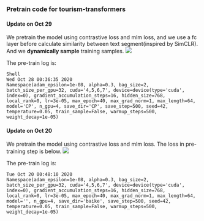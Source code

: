 ### Pretrain code for tourism-transformers


#### Update on Oct 29
We pretrain the model using contrastive loss and mlm loss, and we use a fc layer before calculate similarity between text segment(inspired by SimCLR). And we **dynamically sample** training samples.
<img src="img/CP-loss_curve.png">

The pre-train log is:
```
Shell
Wed Oct 28 00:36:35 2020
Namespace(adam_epsilon=1e-08, alpha=0.3, bag_size=2, batch_size_per_gpu=32, cuda='4,5,6,7', device=device(type='cuda', index=0), gradient_accumulation_steps=16, hidden_size=768, local_rank=0, lr=3e-05, max_epoch=40, max_grad_norm=1, max_length=64, model='CP', n_gpu=4, save_dir='CP', save_step=500, seed=42, temperature=0.05, train_sample=False, warmup_steps=500, weight_decay=1e-05)
```



#### Update on Oct 20
We pretrain the model using contrastive loss and mlm loss. The loss in pre-training step is below.
<img src="img/loss_curve.png">

The pre-train log is:
```Shell
Tue Oct 20 00:48:10 2020
Namespace(adam_epsilon=1e-08, alpha=0.3, bag_size=2, batch_size_per_gpu=32, cuda='4,5,6,7', device=device(type='cuda', index=0), gradient_accumulation_steps=16, hidden_size=768, local_rank=0, lr=3e-05, max_epoch=40, max_grad_norm=1, max_length=64, model='', n_gpu=4, save_dir='baike', save_step=500, seed=42, temperature=0.05, train_sample=False, warmup_steps=500, weight_decay=1e-05)
```
